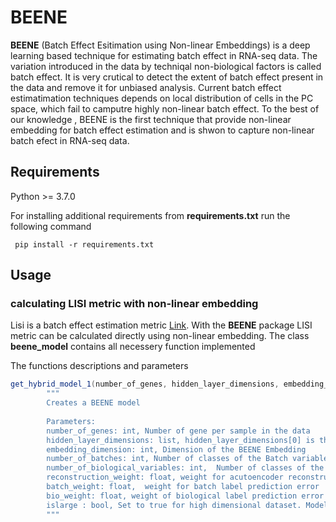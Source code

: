 # BEENE
**BEENE** (Batch Effect Esitimation using Non-linear Embeddings) is a deep learning based technique for estimating batch effect in RNA-seq data. The variation introduced in the data by techniqal non-biological factors is called batch effect. It is very crutical to detect the extent of batch effect present in the data and remove it for unbiased analysis. Current batch effect estimatimation techniques depends on local distribution of cells in the PC space, which fail to camputre highly non-linear batch effect. To the best of our knowledge , BEENE is the first technique that provide non-linear embedding for batch effect estimation and is shwon to capture non-linear batch efect in RNA-seq data.

## Requirements
 Python >= 3.7.0
 
 For installing additional requirements from **requirements.txt** run the following command
 
 ```console
  pip install -r requirements.txt
 ```
 
## Usage
### calculating LISI metric with non-linear embedding

Lisi is a batch effect estimation metric [Link](https://github.com/immunogenomics/LISI). With the **BEENE** package LISI metric can be calculated directly using non-linear embedding. The class **beene_model** contains all necessery function implemented

The functions descriptions and parameters
```java
get_hybrid_model_1(number_of_genes, hidden_layer_dimensions, embedding_dimension,  number_of_batches,  number_of_biological_variables,  reconstruction_weight, batch_weight, bio_weight, islarge= False):
        """
        Creates a BEENE model
        
        Parameters:
        number_of_genes: int, Number of gene per sample in the data 
        hidden_layer_dimensions: list, hidden_layer_dimensions[0] is the dimension of 1st hidden layer hidden_layer_dimensions[1] is the dimension of 2nd hidden layer.    
        embedding_dimension: int, Dimension of the BEENE Embedding
        number_of_batches: int, Number of classes of the Batch variable
        number_of_biological_variables: int,  Number of classes of the Biological variable
        reconstruction_weight: float, weight for acutoencoder reconstruction loss
        batch_weight: float,  weight for batch label prediction error 
        bio_weight: float, weight of biological label prediction error
        islarge : bool, Set to true for high dimensional dataset. Model uses additional dropout in the input layer for high dimensional data.
        """
```

